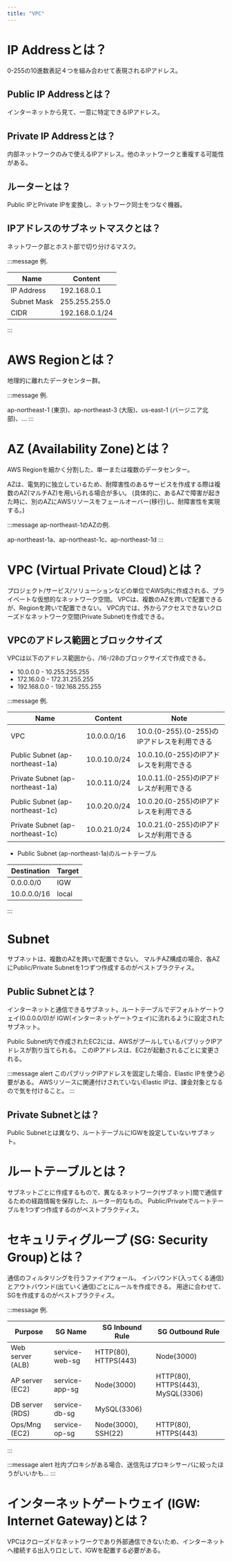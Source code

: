 ```yaml
---
title: "VPC"
---
```


# IP Addressとは？
0-255の10進数表記４つを組み合わせて表現されるIPアドレス。

## Public IP Addressとは？
インターネットから見て、一意に特定できるIPアドレス。

## Private IP Addressとは？
内部ネットワークのみで使えるIPアドレス。他のネットワークと重複する可能性がある。

## ルーターとは？
Public IPとPrivate IPを変換し、ネットワーク同士をつなぐ機器。

## IPアドレスのサブネットマスクとは？
ネットワーク部とホスト部で切り分けるマスク。

:::message
例.

| Name | Content |
| ---- | ---- |
| IP Address  | 192.168.0.1    |
| Subnet Mask | 255.255.255.0  |
| CIDR        | 192.168.0.1/24 |
:::

# AWS Regionとは？
地理的に離れたデータセンター群。

:::message
例.

ap-northeast-1 (東京)、ap-northeast-3 (大阪)、us-east-1 (バージニア北部)、...
:::

# AZ (Availability Zone)とは？
AWS Regionを細かく分割した、単一または複数のデータセンター。

AZは、電気的に独立しているため、耐障害性のあるサービスを作成する際は複数のAZ(マルチAZ)を用いられる場合が多い。
(具体的に、あるAZで障害が起きた時に、別のAZにAWSリソースをフェールオーバー(移行)し、耐障害性を実現する。)

:::message
ap-northeast-1のAZの例.

ap-northeast-1a、ap-northeast-1c、ap-northeast-1d
:::

# VPC (Virtual Private Cloud)とは？
プロジェクト/サービス/ソリューションなどの単位でAWS内に作成される、プライベートな仮想的なネットワーク空間。
VPCは、複数のAZを跨いで配置できるが、Regionを跨いで配置できない。
VPC内では、外からアクセスできないクローズドなネットワーク空間(Private Subnet)を作成できる。

## VPCのアドレス範囲とブロックサイズ
VPCは以下のアドレス範囲から、/16-/28のブロックサイズで作成できる。
- 10.0.0.0 - 10.255.255.255
- 172.16.0.0 - 172.31.255.255
- 192.168.0.0 - 192.168.255.255

:::message
例.

| Name                             | Content      | Note                                      |
| -------------------------------- | ------------ | ----------------------------------------- |
| VPC                              | 10.0.0.0/16  | 10.0.{0-255}.{0-255}のIPアドレスを利用できる |
| Public Subnet  (ap-northeast-1a) | 10.0.10.0/24 | 10.0.10.{0-255}のIPアドレスを利用できる      |
| Private Subnet (ap-northeast-1a) | 10.0.11.0/24 | 10.0.11.{0-255}のIPアドレスが利用できる      |
| Public Subnet  (ap-northeast-1c) | 10.0.20.0/24 | 10.0.20.{0-255}のIPアドレスを利用できる      |
| Private Subnet (ap-northeast-1c) | 10.0.21.0/24 | 10.0.21.{0-255}のIPアドレスが利用できる      |

- Public Subnet (ap-northeast-1a)のルートテーブル

| Destination  | Target |
| ------------ | ------ |
| 0.0.0.0/0    | IGW    |
| 10.0.0.0/16  | local  |
:::

# Subnet
サブネットは、複数のAZを跨いで配置できない。
マルチAZ構成の場合、各AZにPublic/Private Subnetを1つずつ作成するのがベストプラクティス。

## Public Subnetとは？
インターネットと通信できるサブネット。ルートテーブルでデフォルトゲートウェイ(0.0.0.0/0)が
IGW(インターネットゲートウェイ)に流れるように設定されたサブネット。

Public Subnet内で作成されたEC2には、AWSがプールしているパブリックIPアドレスが割り当てられる。
このIPアドレスは、EC2が起動されるごとに変更される。

:::message alert
このパブリックIPアドレスを固定した場合、Elastic IPを使う必要がある。
AWSリソースに関連付けされていないElastic IPは、課金対象となるので気を付けること。
:::

## Private Subnetとは？
Public Subnetとは異なり、ルートテーブルにIGWを設定していないサブネット。

# ルートテーブルとは？
サブネットごとに作成するもので、異なるネットワーク(サブネット)間で通信するための経路情報を保存した、ルーター的なもの。
Public/Privateでルートテーブルを1つずつ作成するのがベストプラクティス。

# セキュリティグループ (SG: Security Group)とは？
通信のフィルタリングを行うファイアウォール。
インバウンド(入ってくる通信)とアウトバウンド(出ていく通信)ごとにルールを作成できる。
用途に合わせて、SGを作成するのがベストプラクティス。

:::message
例.

| Purpose          | SG Name        | SG Inbound Rule      | SG Outbound Rule                  |
| ---------------- | -------------- | -------------------- | --------------------------------- |
| Web server (ALB) | service-web-sg | HTTP(80), HTTPS(443) | Node(3000)                        |
| AP server (EC2)  | service-app-sg | Node(3000)           | HTTP(80), HTTPS(443), MySQL(3306) |
| DB server (RDS)  | service-db-sg  | MySQL(3306)          |                                   |
| Ops/Mng (EC2)    | service-op-sg  | Node(3000), SSH(22)  | HTTP(80), HTTPS(443)              |
:::

:::message alert
社内プロキシがある場合、送信先はプロキシサーバに絞ったほうがいいかも...
:::

# インターネットゲートウェイ (IGW: Internet Gateway)とは？
VPCはクローズドなネットワークであり外部通信できないため、インターネットへ接続する出入り口として、IGWを配置する必要がある。
